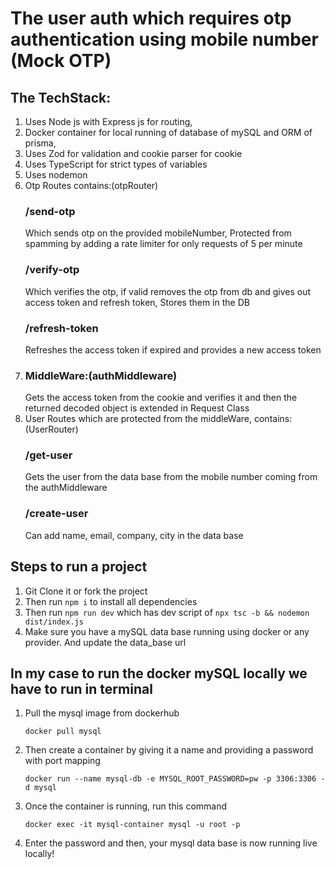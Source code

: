 # The user auth which requires otp authentication using mobile number (Mock OTP)

## The TechStack:
1) Uses Node js with Express js for routing,
2) Docker container for local running of database of mySQL and ORM of prisma,
3) Uses Zod for validation and cookie parser for cookie
4) Uses TypeScript for strict types of variables
5) Uses nodemon
6) Otp Routes contains:(otpRouter)
   ### /send-otp
   Which sends otp on the provided mobileNumber, Protected from spamming by adding a rate limiter for only requests of 5 per minute
   ### /verify-otp
   Which verifies the otp, if valid removes the otp from db and gives out access token and refresh token, Stores them in the DB
   ### /refresh-token
   Refreshes the access token if expired and provides a new access token
7) ### MiddleWare:(authMiddleware)
   Gets the access token from the cookie and verifies it and then the returned decoded object is extended in Request Class
8) User Routes which are protected from the middleWare, contains:(UserRouter)
   ### /get-user
   Gets the user from the data base from the mobile number coming from the authMiddleware
   ### /create-user
   Can add name, email, company, city in the data base

## Steps to run a project
1) Git Clone it or fork the project
2) Then run `npm i` to install all dependencies
3) Then run `npm run dev` which has dev script of `npx tsc -b && nodemon dist/index.js`
4) Make sure you have a mySQL data base running using docker or any provider. And update the data_base url
## In my case to run the docker mySQL locally we have to run in terminal
 1) Pull the mysql image from dockerhub

        docker pull mysql
    
 3)  Then create a container by giving it a name and providing a password with port mapping

         docker run --name mysql-db -e MYSQL_ROOT_PASSWORD=pw -p 3306:3306 -d mysql

 4) Once the container is running, run this command

        docker exec -it mysql-container mysql -u root -p
    
 6) Enter the password and then, your mysql data base is now running live locally!
    

